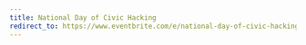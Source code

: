 ```yaml
---
title: National Day of Civic Hacking
redirect_to: https://www.eventbrite.com/e/national-day-of-civic-hacking-2019-tickets-69928206147?aff=openoaklanddotorgredirect
---
```

